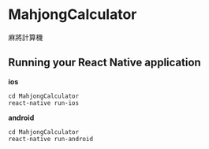 # MahjongCalculator
麻將計算機

## Running your React Native application
**ios**
```
cd MahjongCalculator  
react-native run-ios
```

**android**
```
cd MahjongCalculator  
react-native run-android
```
